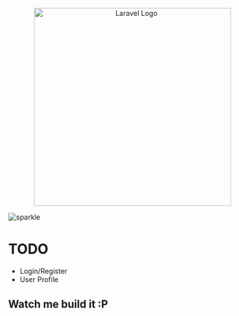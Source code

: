 <p align="center"><a href="https://laravel.com" target="_blank"><img src="https://raw.githubusercontent.com/laravel/art/master/logo-lockup/5%20SVG/2%20CMYK/1%20Full%20Color/laravel-logolockup-cmyk-red.svg" width="400" alt="Laravel Logo"></a></p>

![sparkle](https://user-images.githubusercontent.com/57590361/236379792-f76602f2-e8f8-4e59-acde-d0eec7f2c009.png)


# TODO 
- Login/Register
- User Profile

## Watch me build it :P
